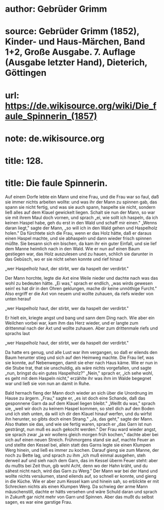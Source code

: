 # author: Gebrüder Grimm
# source: Gebrüder Grimm (1852), Kinder- und Haus-Märchen, Band 1+2, Große Ausgabe. 7. Auflage (Ausgabe letzter Hand), Dieterich, Göttingen
# url: https://de.wikisource.org/wiki/Die_faule_Spinnerin_(1857)
# note: de.wikisource.org
# title: 128.

# title: Die faule Spinnerin.

Auf einem Dorfe lebte ein Mann und eine Frau, und die Frau war so faul, daß sie immer nichts arbeiten wollte: und was ihr der Mann zu spinnen gab, das spann sie nicht fertig, und was sie auch spann, haspelte sie nicht, sondern ließ alles auf dem Klauel gewickelt liegen. Schalt sie nun der Mann, so war sie mit ihrem Maul doch vornen, und sprach „ei, wie sollt ich haspeln, da ich keinen Haspel habe, geh du erst in den Wald und schaff mir einen." „Wenns daran liegt," sagte der Mann, „so will ich in den Wald gehen und Haspelholz holen." Da fürchtete sich die Frau, wenn er das Holz hätte, daß er daraus einen Haspel machte, und sie abhaspeln und dann wieder frisch spinnen müßte. Sie besann sich ein bischen, da kam ihr ein guter Einfall, und sie lief dem Manne heimlich nach in den Wald. Wie er nun auf einen Baum gestiegen war, das Holz auszulesen und zu hauen, schlich sie darunter in das Gebüsch, wo er sie nicht sehen konnte und rief hinauf 

„wer Haspelholz haut, der stirbt, wer da haspelt der verdirbt." 

Der Mann horchte, legte die Axt eine Weile nieder und dachte nach was das wohl zu bedeuten hätte. „Ei was," sprach er endlich, „was wirds gewesen sein! es hat dir in den Ohren geklungen, mache dir keine unnöthige Furcht." Also ergriff er die Axt von neuem und wollte zuhauen, da riefs wieder von unten herauf 

„wer Haspelholz haut, der stirbt, wer da haspelt der verdirbt." 

Er hielt ein, kriegte angst und bang und sann dem Ding nach. Wie aber ein Weilchen vorbei war, kam ihm das Herz wieder, und er langte zum drittenmal nach der Axt und wollte zuhauen. Aber zum drittenmale riefs und sprachs laut 

„wer Haspelholz haut, der stirbt, wer da haspelt der verdirbt." 

Da hatte ers genug, und alle Lust war ihm vergangen, so daß er eilends den Baum herunter stieg und sich auf den Heimweg machte. Die Frau lief, was sie konnte, auf Nebenwegen, damit sie eher nach Haus käme. Wie er nun in die Stube trat, that sie unschuldig, als wäre nichts vorgefallen, und sagte „nun, bringst du ein gutes Haspelholz?" „Nein," sprach er, „ich sehe wohl, es geht mit dem Haspeln nicht," erzählte ihr was ihm im Walde begegnet war und ließ sie von nun an damit in Ruhe. 

Bald hernach fieng der Mann doch wieder an sich über die Unordnung im Hause zu ärgern. „Frau," sagte er, „es ist doch eine Schande, daß das gesponnene Garn da auf dem Klauel liegen bleibt." „Weißt du was," sprach sie, „weil wir doch zu keinem Haspel kommen, so stell dich auf den Boden und ich steh unten, da will ich dir den Klauel hinauf werfen, und du wirfst ihn herunter, so gibts doch einen Strang." „Ja, das geht," sagte der Mann. Also thaten sie das, und wie sie fertig waren, sprach er „das Garn ist nun gesträngt, nun muß es auch gekocht werden." Der Frau ward wieder angst, sie sprach zwar „ja wir wollens gleich morgen früh kochen," dachte aber bei sich auf einen neuen Streich. Frühmorgens stand sie auf, machte Feuer an und stellte den Kessel bei, allein statt des Garns legte sie einen Klumpen Werg hinein, und ließ es immer zu kochen. Darauf gieng sie zum Manne, der noch zu Bette lag, und sprach zu ihm „ich  muß einmal ausgehen, steh derweil auf und sieh nach dem Garn, das im Kessel überm Feuer steht: aber du mußts bei Zeit thun, gib wohl Acht, denn wo der Hahn kräht, und du sähest nicht nach, wird das Garn zu Werg." Der Mann war bei der Hand und wollte nichts versäumen, stand eilends auf, so schnell er konnte, und gieng in die Küche. Wie er aber zum Kessel kam und hinein sah, so erblickte er mit Schrecken nichts als einen Klumpen Werg. Da schwieg der arme Mann mäuschenstill, dachte er hätts versehen und wäre Schuld daran und sprach in Zukunft gar nicht mehr von Garn und Spinnen. Aber das mußt du selbst sagen, es war eine garstige Frau. 

